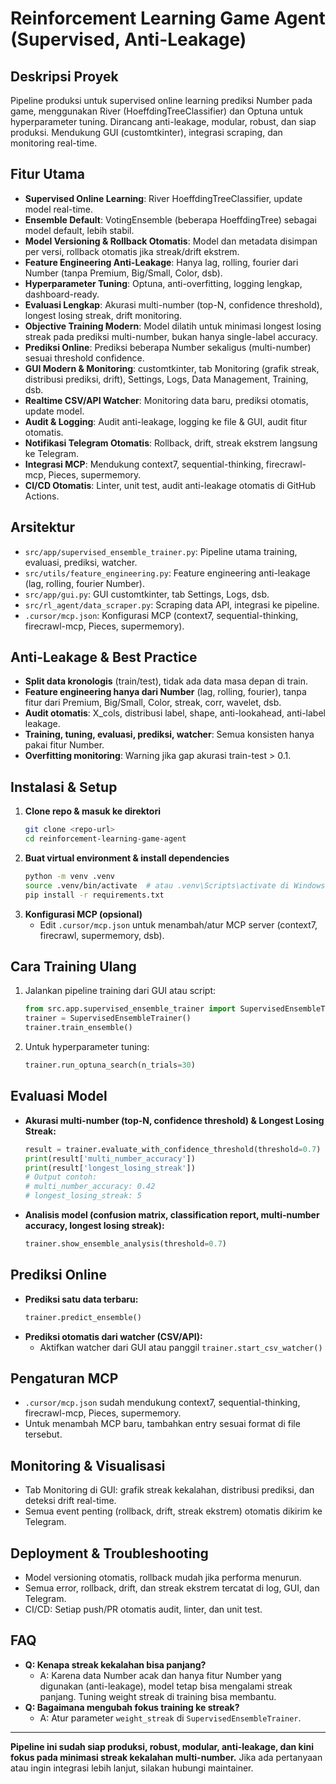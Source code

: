 # Reinforcement Learning Game Agent (Supervised, Anti-Leakage)

## Deskripsi Proyek
Pipeline produksi untuk supervised online learning prediksi Number pada game, menggunakan River (HoeffdingTreeClassifier) dan Optuna untuk hyperparameter tuning. Dirancang anti-leakage, modular, robust, dan siap produksi. Mendukung GUI (customtkinter), integrasi scraping, dan monitoring real-time.

## Fitur Utama
- **Supervised Online Learning**: River HoeffdingTreeClassifier, update model real-time.
- **Ensemble Default**: VotingEnsemble (beberapa HoeffdingTree) sebagai model default, lebih stabil.
- **Model Versioning & Rollback Otomatis**: Model dan metadata disimpan per versi, rollback otomatis jika streak/drift ekstrem.
- **Feature Engineering Anti-Leakage**: Hanya lag, rolling, fourier dari Number (tanpa Premium, Big/Small, Color, dsb).
- **Hyperparameter Tuning**: Optuna, anti-overfitting, logging lengkap, dashboard-ready.
- **Evaluasi Lengkap**: Akurasi multi-number (top-N, confidence threshold), longest losing streak, drift monitoring.
- **Objective Training Modern**: Model dilatih untuk minimasi longest losing streak pada prediksi multi-number, bukan hanya single-label accuracy.
- **Prediksi Online**: Prediksi beberapa Number sekaligus (multi-number) sesuai threshold confidence.
- **GUI Modern & Monitoring**: customtkinter, tab Monitoring (grafik streak, distribusi prediksi, drift), Settings, Logs, Data Management, Training, dsb.
- **Realtime CSV/API Watcher**: Monitoring data baru, prediksi otomatis, update model.
- **Audit & Logging**: Audit anti-leakage, logging ke file & GUI, audit fitur otomatis.
- **Notifikasi Telegram Otomatis**: Rollback, drift, streak ekstrem langsung ke Telegram.
- **Integrasi MCP**: Mendukung context7, sequential-thinking, firecrawl-mcp, Pieces, supermemory.
- **CI/CD Otomatis**: Linter, unit test, audit anti-leakage otomatis di GitHub Actions.

## Arsitektur
- `src/app/supervised_ensemble_trainer.py`: Pipeline utama training, evaluasi, prediksi, watcher.
- `src/utils/feature_engineering.py`: Feature engineering anti-leakage (lag, rolling, fourier Number).
- `src/app/gui.py`: GUI customtkinter, tab Settings, Logs, dsb.
- `src/rl_agent/data_scraper.py`: Scraping data API, integrasi ke pipeline.
- `.cursor/mcp.json`: Konfigurasi MCP (context7, sequential-thinking, firecrawl-mcp, Pieces, supermemory).

## Anti-Leakage & Best Practice
- **Split data kronologis** (train/test), tidak ada data masa depan di train.
- **Feature engineering hanya dari Number** (lag, rolling, fourier), tanpa fitur dari Premium, Big/Small, Color, streak, corr, wavelet, dsb.
- **Audit otomatis**: X_cols, distribusi label, shape, anti-lookahead, anti-label leakage.
- **Training, tuning, evaluasi, prediksi, watcher**: Semua konsisten hanya pakai fitur Number.
- **Overfitting monitoring**: Warning jika gap akurasi train-test > 0.1.

## Instalasi & Setup
1. **Clone repo & masuk ke direktori**
   ```bash
   git clone <repo-url>
   cd reinforcement-learning-game-agent
   ```
2. **Buat virtual environment & install dependencies**
   ```bash
   python -m venv .venv
   source .venv/bin/activate  # atau .venv\Scripts\activate di Windows
   pip install -r requirements.txt
   ```
3. **Konfigurasi MCP (opsional)**
   - Edit `.cursor/mcp.json` untuk menambah/atur MCP server (context7, firecrawl, supermemory, dsb).

## Cara Training Ulang
1. Jalankan pipeline training dari GUI atau script:
   ```python
   from src.app.supervised_ensemble_trainer import SupervisedEnsembleTrainer
   trainer = SupervisedEnsembleTrainer()
   trainer.train_ensemble()
   ```
2. Untuk hyperparameter tuning:
   ```python
   trainer.run_optuna_search(n_trials=30)
   ```

## Evaluasi Model
- **Akurasi multi-number (top-N, confidence threshold) & Longest Losing Streak:**
  ```python
  result = trainer.evaluate_with_confidence_threshold(threshold=0.7)
  print(result['multi_number_accuracy'])
  print(result['longest_losing_streak'])
  # Output contoh:
  # multi_number_accuracy: 0.42
  # longest_losing_streak: 5
  ```
- **Analisis model (confusion matrix, classification report, multi-number accuracy, longest losing streak):**
  ```python
  trainer.show_ensemble_analysis(threshold=0.7)
  ```

## Prediksi Online
- **Prediksi satu data terbaru:**
  ```python
  trainer.predict_ensemble()
  ```
- **Prediksi otomatis dari watcher (CSV/API):**
  - Aktifkan watcher dari GUI atau panggil `trainer.start_csv_watcher()`

## Pengaturan MCP
- `.cursor/mcp.json` sudah mendukung context7, sequential-thinking, firecrawl-mcp, Pieces, supermemory.
- Untuk menambah MCP baru, tambahkan entry sesuai format di file tersebut.

## Monitoring & Visualisasi
- Tab Monitoring di GUI: grafik streak kekalahan, distribusi prediksi, dan deteksi drift real-time.
- Semua event penting (rollback, drift, streak ekstrem) otomatis dikirim ke Telegram.

## Deployment & Troubleshooting
- Model versioning otomatis, rollback mudah jika performa menurun.
- Semua error, rollback, drift, dan streak ekstrem tercatat di log, GUI, dan Telegram.
- CI/CD: Setiap push/PR otomatis audit, linter, dan unit test.

## FAQ
- **Q: Kenapa streak kekalahan bisa panjang?**
  - A: Karena data Number acak dan hanya fitur Number yang digunakan (anti-leakage), model tetap bisa mengalami streak panjang. Tuning weight streak di training bisa membantu.
- **Q: Bagaimana mengubah fokus training ke streak?**
  - A: Atur parameter `weight_streak` di `SupervisedEnsembleTrainer`.

---

**Pipeline ini sudah siap produksi, robust, modular, anti-leakage, dan kini fokus pada minimasi streak kekalahan multi-number.**
Jika ada pertanyaan atau ingin integrasi lebih lanjut, silakan hubungi maintainer.

